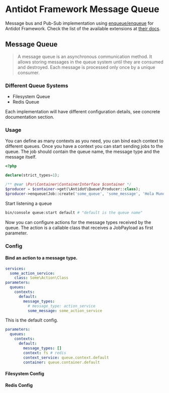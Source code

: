 # Antidot Framework Message Queue

Message bus and Pub-Sub implementation using [enqueue/enqueue](https://github.com/php-enqueue/enqueue-dev) for Antidot Framework.
Check the list of the available extensions at [their docs](https://github.com/php-enqueue/enqueue-dev/blob/master/docs/client/supported_brokers.md).

## Message Queue

> A message queue is an asynchronous communication method. It allows storing messages in the queue system until they are consumed and destroyed. 
>Each message is processed only once by a unique consumer.

### Different Queue Systems

* Filesystem Queue
* Redis Queue

Each implementation will have different configuration details, see concrete documentation section.

### Usage

You can define as many contexts as you need, you can bind each context to different queues.
Once you have a context you can start sending jobs to the queue. 
The job should contain the queue name, the message type and the message itself.

```php
<?php

declare(strict_types=1);

/** @var \Psr\Container\ContainerInterface $container */
$producer = $container->get(\Antidot\Queue\Producer::class);
$producer->enqueue(Job::create('some_queue', 'some_message', 'Hola Mundo!!')); 
```

Start listening a queue

```bash
bin/console queue:start default # "default is the queue name"
```

Now you can configure actions for the message types received by the queue. 
The action is a callable class that receives a JobPayload as first parameter.

### Config


#### Bind an action to a message type.

```yaml
services:
  some_action_service:
    class: Some\Action\Class
parameters:
  queues:
    contexts:
      default:
        message_types:
          # message_type: action_service
          some_message: some_action_service
```

This is the default config.

```yaml
parameters:
  queues:
    contexts:
      default:
        message_types: []
        context: fs # redis
        context_service: queue.context.default
        container: queue.container.default

```

#### Filesystem Config

#### Redis Config
